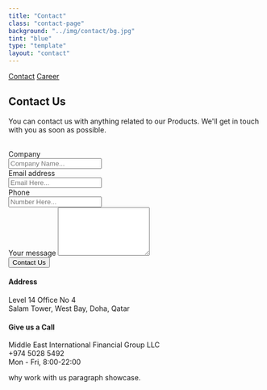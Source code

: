 ```yaml
---
title: "Contact"
class: "contact-page"
background: "../img/contact/bg.jpg"
tint: "blue"
type: "template"
layout: "contact"
---
```

<div class="container content-contact-left">
  <div class="row">
    <div class="col-sm-2">
      <div class="nav flex-column nav-pills" id="v-pills-tab" role="tablist" aria-orientation="vertical">
        <a class="nav-link nav-link-contact active" id="v-pills-contact-tab" data-toggle="pill" href="#v-pills-contact" role="tab" aria-controls="v-pills-contact" aria-selected="true">Contact</a>
        <a class="nav-link nav-link-contact" id="v-pills-career-tab" data-toggle="pill" href="#v-pills-career" role="tab" aria-controls="v-pills-career" aria-selected="false">Career</a>
      </div>
    </div>
    <div class="col-sm-10">
      <div class="tab-content" id="v-pills-tabContent">  
        <div class="tab-pane fade show active" id="v-pills-contact" role="tabpanel" aria-labelledby="v-pills-contact-tab">
          <div class="row">
            <div class="col-sm-6 mr-auto">
              <div class="contactform">
                <h2 class="title">Contact Us</h2>
                <p class="description">You can contact us with anything related to our Products. We'll get in touch with you as soon as possible.<br><br>
                </p>
                <form role="form" id="contact-form" method="post" netlify>
                  <label>Company</label>
                  <div class="input-group">
                    <div class="input-group-prepend">
                      <span class="input-group-text"><i class="now-ui-icons users_circle-08"></i></span>
                    </div>
                    <input type="text" class="form-control" name="Company Name" placeholder="Company Name..." aria-label="Company Name..." >
                  </div>
                  <label>Email address</label>
                  <div class="input-group">
                    <div class="input-group-prepend">
                      <span class="input-group-text" ><i class="now-ui-icons ui-1_email-85"></i></span>
                    </div>
                    <input type="email" class="form-control" name="Email" placeholder="Email Here..." aria-label="Email Here...">
                  </div>
                  <label>Phone</label>
                  <div class="input-group">
                    <div class="input-group-prepend">
                      <span class="input-group-text"><i class="now-ui-icons tech_mobile"></i></span>
                    </div>
                    <input type="text" class="form-control" name="Phone Number" placeholder="Number Here...">
                  </div>
                  <div class="form-group">
                    <label>Your message</label>
                    <textarea name="message" class="form-control" id="message" rows="6"></textarea>
                  </div>
                  <div class="submit text-center">
                    <input type="submit" class="btn btn-primary btn-raised btn-round" value="Contact Us" />
                  </div>
                </form>
              </div>
            </div>
            <div class="col-sm-6 mr-auto">          
              <div class="info info-horizontal">
                <div class="icon icon-primary">
                  <i class="now-ui-icons location_pin icon-contact-resize"></i>
                </div>
                <div class="description">
                  <h4 class="info-title">Address</h4>
                  <p> Level 14 Office No 4<br>
                      Salam Tower, West Bay, Doha, Qatar
                  </p>
                </div>
              </div>
              <div class="info info-horizontal">
                  <div class="icon icon-primary">
                      <i class="now-ui-icons tech_mobile icon-contact-resize"></i>
                  </div>
                  <div class="description">
                      <h4 class="info-title">Give us a Call</h4>
                      <p> Middle East International Financial Group LLC<br>
                          +974 5028 5492<br>
                          Mon - Fri, 8:00-22:00
                      </p>
                  </div>
              </div>
            </div>
          </div>
        </div>
        <div class="tab-pane fade" id="v-pills-career" role="tabpanel" aria-labelledby="v-pills-career-tab">
            <p>
              why work with us paragraph showcase.
            </p>         
        </div>
      </div>
    </div>
  </div>
</div>
